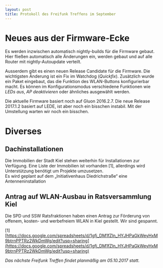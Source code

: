 ```yaml
---
layout: post
title: Protokoll des Freifunk Treffens im September
---
```

# Neues aus der Firmware-Ecke

Es werden inzwischen automatisch nightly-builds für die Firmware gebaut.
Hier fließen automatisch alle Änderungen ein, werden gebaut und auf alle Router mit nightly-Autoupdate verteilt.

Ausserdem gibt es einen neuen Release Candidate für die Firmware. Die wichtigsten Änderung ist ein Fix im Watchdog (*Quickfix*). Zusätzlich wurde ein Paket eingebaut,
das die Funktion des WLAN-Buttons konfigurierbar macht. Es können im Konfigurationsmodus verschiedene Funktionen wie *LEDs aus*, *AP deaktivieren* oder ähnliches ausgewählt werden.

Die aktuelle Firmware basiert noch auf Gluon 2016.2.7. Die neue Release 2017.1.2 basiert auf LEDE, ist aber noch ein bisschen instabil. Mit der Umstellung warten wir noch ein bisschen.

# Diverses

## Dachinstallationen

Die Immobilien der Stadt Kiel stehen weiterhin für Installationen zur Verfügung.
Eine Liste der Immobilien ist vorhanden [1], allerdings wird Unterstützung benötigt um Projekte umzusetzen.  
Es wird geplant auf dem „Initiativenhaus Diedrichstraße“ eine Antenneninstallation 

## Antrag auf WLAN-Ausbau in Ratsversammlung Kiel

Die SPD und SSW Ratsfraktionen haben einen Antrag zur Förderung von offenem, kosten- und werbefreiem WLAN in Kiel gestellt. Wir sind gespannt.


[1] [https://docs.google.com/spreadsheets/d/1gfj_DM1fZln_HYJHPaGkWeyHxM9btrnPPTRz2WkDmWg/edit?usp=sharing](https://docs.google.com/spreadsheets/d/1gfj_DM1fZln_HYJHPaGkWeyHxM9btrnPPTRz2WkDmWg/edit?usp=sharing)  

*Das nächste Freifunk Treffen findet planmäßig am 05.10.2017 statt.*
